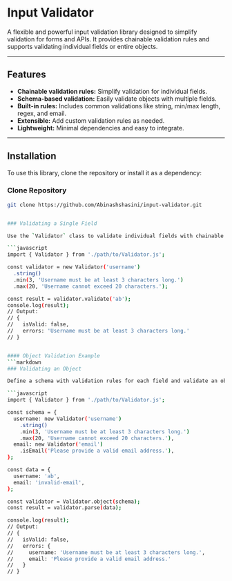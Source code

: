 # Input Validator

A flexible and powerful input validation library designed to simplify validation for forms and APIs. It provides chainable validation rules and supports validating individual fields or entire objects.

---

## Features

- **Chainable validation rules:** Simplify validation for individual fields.
- **Schema-based validation:** Easily validate objects with multiple fields.
- **Built-in rules:** Includes common validations like string, min/max length, regex, and email.
- **Extensible:** Add custom validation rules as needed.
- **Lightweight:** Minimal dependencies and easy to integrate.

---

## Installation

To use this library, clone the repository or install it as a dependency:

### Clone Repository

````bash
git clone https://github.com/Abinashshasini/input-validator.git


### Validating a Single Field

Use the `Validator` class to validate individual fields with chainable rules.

```javascript
import { Validator } from './path/to/Validator.js';

const validator = new Validator('username')
  .string()
  .min(3, 'Username must be at least 3 characters long.')
  .max(20, 'Username cannot exceed 20 characters.');

const result = validator.validate('ab');
console.log(result);
// Output:
// {
//   isValid: false,
//   errors: 'Username must be at least 3 characters long.'
// }


#### Object Validation Example
```markdown
### Validating an Object

Define a schema with validation rules for each field and validate an object against it.

```javascript
import { Validator } from './path/to/Validator.js';

const schema = {
  username: new Validator('username')
    .string()
    .min(3, 'Username must be at least 3 characters long.')
    .max(20, 'Username cannot exceed 20 characters.'),
  email: new Validator('email')
    .isEmail('Please provide a valid email address.'),
};

const data = {
  username: 'ab',
  email: 'invalid-email',
};

const validator = Validator.object(schema);
const result = validator.parse(data);

console.log(result);
// Output:
// {
//   isValid: false,
//   errors: {
//     username: 'Username must be at least 3 characters long.',
//     email: 'Please provide a valid email address.'
//   }
// }
````
